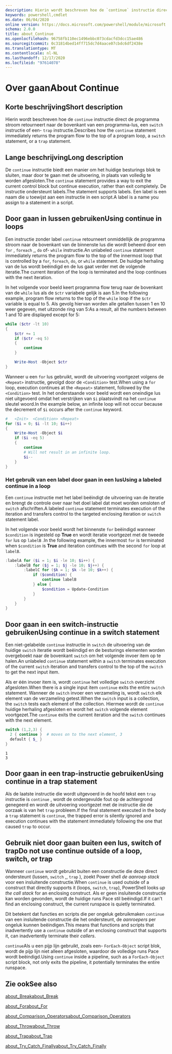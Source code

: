 ```yaml
---
description: Hierin wordt beschreven hoe de `continue` instructie direct de programma stroom retourneert naar de bovenkant van een programma-lus, een `switch` instructie of een- `trap` instructie.
keywords: powershell,cmdlet
ms.date: 06/04/2020
online version: https://docs.microsoft.com/powershell/module/microsoft.powershell.core/about/about_continue?view=powershell-7&WT.mc_id=ps-gethelp
schema: 2.0.0
title: about_Continue
ms.openlocfilehash: 96758fb110ec1496ebbc073cdacfd3dcc15ae486
ms.sourcegitcommit: 0c31814bed14ff715dc7d4aace07cbdc6df2438e
ms.translationtype: MT
ms.contentlocale: nl-NL
ms.lasthandoff: 12/17/2020
ms.locfileid: "97614078"
---
```

# <a name="about-continue"></a><span data-ttu-id="1aaa4-104">Over gaan</span><span class="sxs-lookup"><span data-stu-id="1aaa4-104">About Continue</span></span>

## <a name="short-description"></a><span data-ttu-id="1aaa4-105">Korte beschrijving</span><span class="sxs-lookup"><span data-stu-id="1aaa4-105">Short description</span></span>

<span data-ttu-id="1aaa4-106">Hierin wordt beschreven hoe de `continue` instructie direct de programma stroom retourneert naar de bovenkant van een programma-lus, een `switch` instructie of een- `trap` instructie.</span><span class="sxs-lookup"><span data-stu-id="1aaa4-106">Describes how the `continue` statement immediately returns the program flow to the top of a program loop, a `switch` statement, or a `trap` statement.</span></span>

## <a name="long-description"></a><span data-ttu-id="1aaa4-107">Lange beschrijving</span><span class="sxs-lookup"><span data-stu-id="1aaa4-107">Long description</span></span>

<span data-ttu-id="1aaa4-108">De `continue` instructie biedt een manier om het huidige besturings blok te sluiten, maar door te gaan met de uitvoering, in plaats van volledig te worden afgesloten.</span><span class="sxs-lookup"><span data-stu-id="1aaa4-108">The `continue` statement provides a way to exit the current control block but continue execution, rather than exit completely.</span></span> <span data-ttu-id="1aaa4-109">De instructie ondersteunt labels.</span><span class="sxs-lookup"><span data-stu-id="1aaa4-109">The statement supports labels.</span></span>
<span data-ttu-id="1aaa4-110">Een label is een naam die u toewijst aan een instructie in een script.</span><span class="sxs-lookup"><span data-stu-id="1aaa4-110">A label is a name you assign to a statement in a script.</span></span>

## <a name="using-continue-in-loops"></a><span data-ttu-id="1aaa4-111">Door gaan in lussen gebruiken</span><span class="sxs-lookup"><span data-stu-id="1aaa4-111">Using continue in loops</span></span>

<span data-ttu-id="1aaa4-112">Een instructie zonder label `continue` retourneert onmiddellijk de programma stroom naar de bovenkant van de binnenste lus die wordt beheerd door een `for` , `foreach` ,, `do` of- `while` instructie.</span><span class="sxs-lookup"><span data-stu-id="1aaa4-112">An unlabeled `continue` statement immediately returns the program flow to the top of the innermost loop that is controlled by a `for`, `foreach`, `do`, or `while` statement.</span></span> <span data-ttu-id="1aaa4-113">De huidige herhaling van de lus wordt beëindigd en de lus gaat verder met de volgende iteratie.</span><span class="sxs-lookup"><span data-stu-id="1aaa4-113">The current iteration of the loop is terminated and the loop continues with the next iteration.</span></span>

<span data-ttu-id="1aaa4-114">In het volgende voor beeld keert programma flow terug naar de bovenkant van de `while` lus als de `$ctr` variabele gelijk is aan 5.</span><span class="sxs-lookup"><span data-stu-id="1aaa4-114">In the following example, program flow returns to the top of the `while` loop if the `$ctr` variable is equal to 5.</span></span> <span data-ttu-id="1aaa4-115">Als gevolg hiervan worden alle getallen tussen 1 en 10 weer gegeven, met uitzonde ring van 5:</span><span class="sxs-lookup"><span data-stu-id="1aaa4-115">As a result, all the numbers between 1 and 10 are displayed except for 5:</span></span>

```powershell
while ($ctr -lt 10)
{
    $ctr += 1
    if ($ctr -eq 5)
    {
        continue
    }

    Write-Host -Object $ctr
}
```

<span data-ttu-id="1aaa4-116">Wanneer u een `for` lus gebruikt, wordt de uitvoering voortgezet volgens de `<Repeat>` instructie, gevolgd door de `<Condition>` test.</span><span class="sxs-lookup"><span data-stu-id="1aaa4-116">When using a `for` loop, execution continues at the `<Repeat>` statement, followed by the `<Condition>` test.</span></span> <span data-ttu-id="1aaa4-117">In het onderstaande voor beeld wordt een oneindige lus niet uitgevoerd omdat het verstrijken van `$i` plaatsvindt na het `continue` sleutel woord.</span><span class="sxs-lookup"><span data-stu-id="1aaa4-117">In the example below, an infinite loop will not occur because the decrement of `$i` occurs after the `continue` keyword.</span></span>

```powershell
#   <Init>  <Condition> <Repeat>
for ($i = 0; $i -lt 10; $i++)
{
    Write-Host -Object $i
    if ($i -eq 5)
    {
        continue
        # Will not result in an infinite loop.
        $i--
    }
}
```

### <a name="using-a-labeled-continue-in-a-loop"></a><span data-ttu-id="1aaa4-118">Het gebruik van een label door gaan in een lus</span><span class="sxs-lookup"><span data-stu-id="1aaa4-118">Using a labeled continue in a loop</span></span>

<span data-ttu-id="1aaa4-119">Een `continue` instructie met het label beëindigt de uitvoering van de iteratie en brengt de controle over naar het doel label dat moet worden omsloten of `switch` afschriften.</span><span class="sxs-lookup"><span data-stu-id="1aaa4-119">A labeled `continue` statement terminates execution of the iteration and transfers control to the targeted enclosing iteration or `switch` statement label.</span></span>

<span data-ttu-id="1aaa4-120">In het volgende voor beeld wordt het binnenste `for` beëindigd wanneer `$condition` is ingesteld op **True** en wordt iteratie voortgezet met de tweede `for` lus op `labelB` .</span><span class="sxs-lookup"><span data-stu-id="1aaa4-120">In the following example, the innermost `for` is terminated when `$condition` is **True** and iteration continues with the second `for` loop at `labelB`.</span></span>

```powershell
:labelA for ($i = 1; $i -le 10; $i++) {
    :labelB for ($j = 1; $j -le 10; $j++) {
        :labelC for ($k = 1; $k -le 10; $k++) {
            if ($condition) {
                continue labelB
            } else {
                $condition = Update-Condition
            }
        }
    }
}
```

## <a name="using-continue-in-a-switch-statement"></a><span data-ttu-id="1aaa4-121">Door gaan in een switch-instructie gebruiken</span><span class="sxs-lookup"><span data-stu-id="1aaa4-121">Using continue in a switch statement</span></span>

<span data-ttu-id="1aaa4-122">Een niet-gelabelde `continue` instructie in `switch` de uitvoering van de huidige `switch` iteratie wordt beëindigd en de besturings elementen worden overgeboekt naar de bovenkant `switch` om het volgende invoer item op te halen.</span><span class="sxs-lookup"><span data-stu-id="1aaa4-122">An unlabeled `continue` statement within a `switch` terminates execution of the current `switch` iteration and transfers control to the top of the `switch` to get the next input item.</span></span>

<span data-ttu-id="1aaa4-123">Als er één invoer item is, wordt `continue` het volledige `switch` overzicht afgesloten.</span><span class="sxs-lookup"><span data-stu-id="1aaa4-123">When there is a single input item `continue` exits the entire `switch` statement.</span></span>
<span data-ttu-id="1aaa4-124">Wanneer de `switch` invoer een verzameling is, wordt `switch` elk element van de verzameling getest.</span><span class="sxs-lookup"><span data-stu-id="1aaa4-124">When the `switch` input is a collection, the `switch` tests each element of the collection.</span></span> <span data-ttu-id="1aaa4-125">Hiermee wordt de `continue` huidige herhaling afgesloten en wordt het `switch` volgende element voortgezet.</span><span class="sxs-lookup"><span data-stu-id="1aaa4-125">The `continue` exits the current iteration and the `switch` continues with the next element.</span></span>

```powershell
switch (1,2,3) {
  2 { continue }  # moves on to the next element, 3
  default { $_ }
}
```

```Output
1
3
```

## <a name="using-continue-in-a-trap-statement"></a><span data-ttu-id="1aaa4-126">Door gaan in een trap-instructie gebruiken</span><span class="sxs-lookup"><span data-stu-id="1aaa4-126">Using continue in a trap statement</span></span>

<span data-ttu-id="1aaa4-127">Als de laatste instructie die wordt uitgevoerd in de hoofd tekst een `trap` instructie is `continue` , wordt de ondergevulde fout op de achtergrond genegeerd en wordt de uitvoering voortgezet met de instructie die de oorzaak is van het `trap` probleem.</span><span class="sxs-lookup"><span data-stu-id="1aaa4-127">If the final statement executed in the body a `trap` statement is `continue`, the trapped error is silently ignored and execution continues with the statement immediately following the one that caused `trap` to occur.</span></span>

## <a name="do-not-use-continue-outside-of-a-loop-switch-or-trap"></a><span data-ttu-id="1aaa4-128">Gebruik niet door gaan buiten een lus, switch of trap</span><span class="sxs-lookup"><span data-stu-id="1aaa4-128">Do not use continue outside of a loop, switch, or trap</span></span>

<span data-ttu-id="1aaa4-129">Wanneer `continue` wordt gebruikt buiten een constructie die deze direct ondersteunt (lussen, `switch` ,, `trap` ), zoekt Power shell _de aanroep stack_ voor een insluitende constructie.</span><span class="sxs-lookup"><span data-stu-id="1aaa4-129">When `continue` is used outside of a construct that directly supports it (loops, `switch`, `trap`), PowerShell looks _up the call stack_ for an enclosing construct.</span></span> <span data-ttu-id="1aaa4-130">Als er geen insluitende constructie kan worden gevonden, wordt de huidige runs Pace stil beëindigd.</span><span class="sxs-lookup"><span data-stu-id="1aaa4-130">If it can't find an enclosing construct, the current runspace is quietly terminated.</span></span>

<span data-ttu-id="1aaa4-131">Dit betekent dat functies en scripts die per ongeluk gebruikmaken `continue` van een insluitende constructie die het ondersteunt, de _aanroepers_ per ongeluk kunnen beëindigen.</span><span class="sxs-lookup"><span data-stu-id="1aaa4-131">This means that functions and scripts that inadvertently use a `continue` outside of an enclosing construct that supports it, can inadvertently terminate their _callers_.</span></span>

<span data-ttu-id="1aaa4-132">`continue`Als u een pijp lijn gebruikt, zoals een- `ForEach-Object` script blok, wordt de pijp lijn niet alleen afgesloten, waardoor de volledige runs Pace wordt beëindigd.</span><span class="sxs-lookup"><span data-stu-id="1aaa4-132">Using `continue` inside a pipeline, such as a `ForEach-Object` script block, not only exits the pipeline, it potentially terminates the entire runspace.</span></span>

## <a name="see-also"></a><span data-ttu-id="1aaa4-133">Zie ook</span><span class="sxs-lookup"><span data-stu-id="1aaa4-133">See also</span></span>

[<span data-ttu-id="1aaa4-134">about_Break</span><span class="sxs-lookup"><span data-stu-id="1aaa4-134">about_Break</span></span>](about_Break.md)

[<span data-ttu-id="1aaa4-135">about_For</span><span class="sxs-lookup"><span data-stu-id="1aaa4-135">about_For</span></span>](about_For.md)

[<span data-ttu-id="1aaa4-136">about_Comparison_Operators</span><span class="sxs-lookup"><span data-stu-id="1aaa4-136">about_Comparison_Operators</span></span>](about_Comparison_Operators.md)

[<span data-ttu-id="1aaa4-137">about_Throw</span><span class="sxs-lookup"><span data-stu-id="1aaa4-137">about_Throw</span></span>](about_Throw.md)

[<span data-ttu-id="1aaa4-138">about_Trap</span><span class="sxs-lookup"><span data-stu-id="1aaa4-138">about_Trap</span></span>](about_Trap.md)

[<span data-ttu-id="1aaa4-139">about_Try_Catch_Finally</span><span class="sxs-lookup"><span data-stu-id="1aaa4-139">about_Try_Catch_Finally</span></span>](about_Try_Catch_Finally.md)
